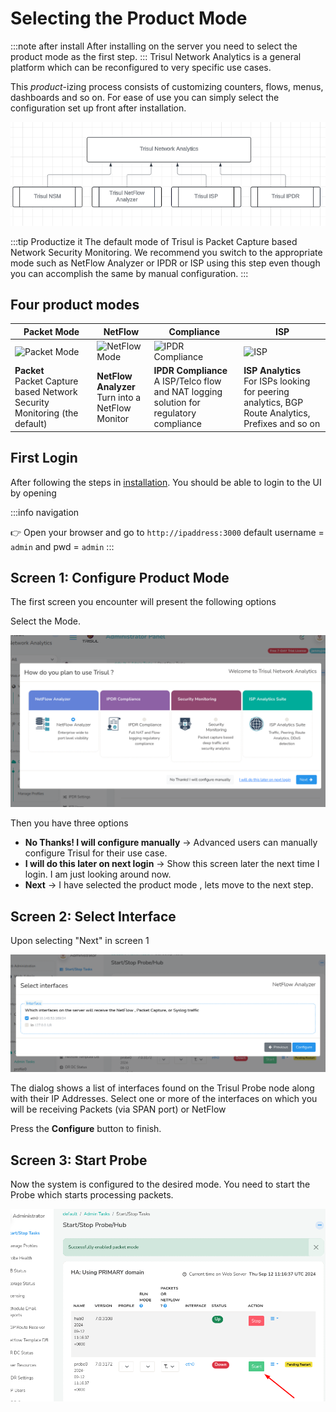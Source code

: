 # Selecting the Product Mode

:::note after install
After installing on the server you need to select the product mode as the first step.
:::
Trisul Network Analytics is a general platform which can be reconfigured to very specific use cases.  

This *product*-izing process consists of customizing counters, flows, menus, dashboards and so on. For ease of use you can simply select the configuration set up front after installation.

![product](images/platform-products.png)


:::tip Productize it
The default mode of Trisul is Packet Capture based Network Security Monitoring. We recommend you switch to the appropriate mode such as NetFlow Analyzer or IPDR or ISP using this step even though you can accomplish the same by manual configuration.
:::

## Four product modes


|Packet Mode|NetFlow|Compliance|ISP|
|---|---|---|---|
|![Packet Mode](/img/appnsm.png)|![NetFlow Mode](/img/appnetflow.png)|![IPDR Compliance](/img/appipdr.png) |![ISP](/img/appisp.png)|
|**Packet** <br/>Packet Capture based Network Security Monitoring (the default)|**NetFlow Analyzer**<br/>Turn into a NetFlow Monitor|**IPDR Compliance**<br/>A ISP/Telco flow and NAT logging solution for regulatory compliance|**ISP Analytics**<br/> For ISPs looking for peering analytics, BGP Route Analytics, Prefixes and so on|


## First Login

After following the steps in [installation](doinstall). You should be able to login to the UI by opening 


:::info navigation

:point_right:  Open your browser and go to `http://ipaddress:3000`  default username = `admin` and pwd = `admin` 
:::


## Screen 1: Configure Product Mode

The first screen you encounter will present the following options

Select the Mode.

![select product mode](images/selectmode.png)

Then you have three options  


* **No Thanks! I will configure manually** &rarr; Advanced users can manually configure Trisul for their use case.
* **I will do this later on next login** &rarr;  Show this screen later the next time I login. I am just looking around now. 
* **Next** &rarr; I have selected the product mode , lets move to the next step.



## Screen 2: Select Interface

Upon selecting "Next" in screen 1 

![select interface](images/selectinterface.png)

The dialog shows a list of interfaces found on the Trisul Probe node along with their IP Addresses. Select one or more of the interfaces on which you will be receiving Packets (via SPAN port) or NetFlow 


Press the **Configure** button to finish.

## Screen 3: Start Probe

Now the system is configured to the desired mode. You need to start the Probe which starts processing packets.

![start probe](images/start-probe.png)












